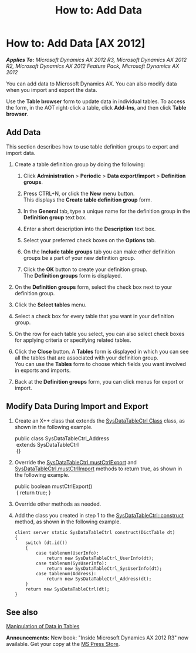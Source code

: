 ﻿---
title: 'How to: Add Data'
TOCTitle: 'How to: Add Data'
ms:assetid: bc16ccf4-7f25-434a-9966-16faf88b7315
ms:mtpsurl: https://msdn.microsoft.com/en-us/library/Aa861546(v=AX.60)
ms:contentKeyID: 35249975
ms.date: 05/18/2015
mtps_version: v=AX.60
---

# How to: Add Data [AX 2012]


_**Applies To:** Microsoft Dynamics AX 2012 R3, Microsoft Dynamics AX 2012 R2, Microsoft Dynamics AX 2012 Feature Pack, Microsoft Dynamics AX 2012_

You can add data to Microsoft Dynamics AX. You can also modify data when you import and export the data.

Use the **Table browser** form to update data in individual tables. To access the form, in the AOT right-click a table, click **Add-Ins**, and then click **Table browser**.

## Add Data

This section describes how to use table definition groups to export and import data.

1.  Create a table definition group by doing the following:
    
    1.  Click **Administration** \> **Periodic** \> **Data export/import** \> **Definition groups**.
    
    2.  Press CTRL+N, or click the **New** menu button.  
        This displays the **Create table definition group** form.
    
    3.  In the **General** tab, type a unique name for the definition group in the **Definition group** text box.
    
    4.  Enter a short description into the **Description** text box.
    
    5.  Select your preferred check boxes on the **Options** tab.
    
    6.  On the **Include table groups** tab you can make other definition groups be a part of your new definition group.
    
    7.  Click the **OK** button to create your definition group.  
        The **Definition groups** form is displayed.

2.  On the **Definition groups** form, select the check box next to your definition group.

3.  Click the **Select tables** menu.

4.  Select a check box for every table that you want in your definition group.

5.  On the row for each table you select, you can also select check boxes for applying criteria or specifying related tables.

6.  Click the **Close** button. A **Tables** form is displayed in which you can see all the tables that are associated with your definition group.  
    You can use the **Tables** form to choose which fields you want involved in exports and imports.

7.  Back at the **Definition groups** form, you can click menus for export or import.

## Modify Data During Import and Export

1.  Create an X++ class that extends the [SysDataTableCtrl Class](https://msdn.microsoft.com/en-us/library/gg925945\(v=ax.60\)) class, as shown in the following example.
    
    public class SysDataTableCtrl\_Address   
     extends SysDataTableCtrl   
     {}

2.  Override the [SysDataTableCtrl.mustCtrlExport](https://msdn.microsoft.com/en-us/library/gg925946\(v=ax.60\)) and [SysDataTableCtrl.mustCtrlImport](https://msdn.microsoft.com/en-us/library/gg925947\(v=ax.60\)) methods to return true, as shown in the following example.
    
    public boolean mustCtrlExport()   
     { return true; }

3.  Override other methods as needed.

4.  Add the class you created in step 1 to the [SysDataTableCtrl::construct](https://msdn.microsoft.com/en-us/library/gg925940\(v=ax.60\)) method, as shown in the following example.
    
        client server static SysDataTableCtrl construct(DictTable dt)
        {
            switch (dt.id())
            {
                case tablenum(UserInfo):
                    return new SysDataTableCtrl_UserInfo(dt);
                case tablenum(SysUserInfo):
                    return new SysDataTableCtrl_SysUserInfo(dt);
                case tablenum(Address):
                    return new SysDataTableCtrl_Address(dt);
            }
            return new SysDataTableCtrl(dt);
        }

## See also

[Manipulation of Data in Tables](manipulation-of-data-in-tables.md)

  
**Announcements:** New book: "Inside Microsoft Dynamics AX 2012 R3" now available. Get your copy at the [MS Press Store](https://www.microsoftpressstore.com/store/inside-microsoft-dynamics-ax-2012-r3-9780735685109).

